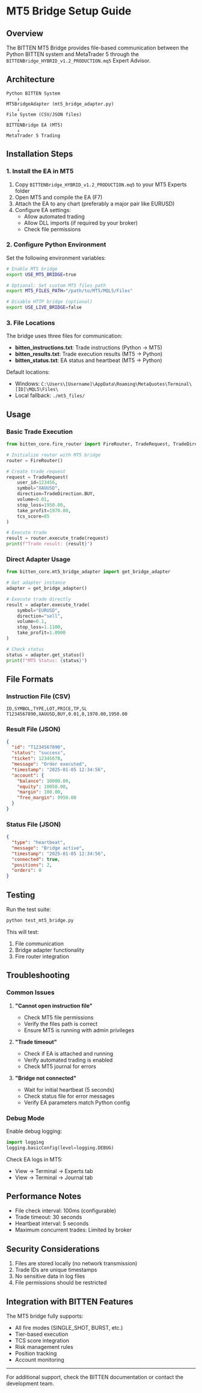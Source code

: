 # MT5 Bridge Setup Guide

## Overview

The BITTEN MT5 Bridge provides file-based communication between the Python BITTEN system and MetaTrader 5 through the `BITTENBridge_HYBRID_v1.2_PRODUCTION.mq5` Expert Advisor.

## Architecture

```
Python BITTEN System
    ↓
MT5BridgeAdapter (mt5_bridge_adapter.py)
    ↓
File System (CSV/JSON files)
    ↓
BITTENBridge EA (MT5)
    ↓
MetaTrader 5 Trading
```

## Installation Steps

### 1. Install the EA in MT5

1. Copy `BITTENBridge_HYBRID_v1.2_PRODUCTION.mq5` to your MT5 Experts folder
2. Open MT5 and compile the EA (F7)
3. Attach the EA to any chart (preferably a major pair like EURUSD)
4. Configure EA settings:
   - Allow automated trading
   - Allow DLL imports (if required by your broker)
   - Check file permissions

### 2. Configure Python Environment

Set the following environment variables:

```bash
# Enable MT5 bridge
export USE_MT5_BRIDGE=true

# Optional: Set custom MT5 files path
export MT5_FILES_PATH="/path/to/MT5/MQL5/Files"

# Disable HTTP bridge (optional)
export USE_LIVE_BRIDGE=false
```

### 3. File Locations

The bridge uses three files for communication:

- **bitten_instructions.txt**: Trade instructions (Python → MT5)
- **bitten_results.txt**: Trade execution results (MT5 → Python)
- **bitten_status.txt**: EA status and heartbeat (MT5 → Python)

Default locations:
- Windows: `C:\Users\[Username]\AppData\Roaming\MetaQuotes\Terminal\[ID]\MQL5\Files\`
- Local fallback: `./mt5_files/`

## Usage

### Basic Trade Execution

```python
from bitten_core.fire_router import FireRouter, TradeRequest, TradeDirection

# Initialize router with MT5 bridge
router = FireRouter()

# Create trade request
request = TradeRequest(
    user_id=123456,
    symbol="XAUUSD",
    direction=TradeDirection.BUY,
    volume=0.01,
    stop_loss=1950.00,
    take_profit=1970.00,
    tcs_score=85
)

# Execute trade
result = router.execute_trade(request)
print(f"Trade result: {result}")
```

### Direct Adapter Usage

```python
from bitten_core.mt5_bridge_adapter import get_bridge_adapter

# Get adapter instance
adapter = get_bridge_adapter()

# Execute trade directly
result = adapter.execute_trade(
    symbol="EURUSD",
    direction="sell",
    volume=0.1,
    stop_loss=1.1100,
    take_profit=1.0900
)

# Check status
status = adapter.get_status()
print(f"MT5 Status: {status}")
```

## File Formats

### Instruction File (CSV)
```
ID,SYMBOL,TYPE,LOT,PRICE,TP,SL
T1234567890,XAUUSD,BUY,0.01,0,1970.00,1950.00
```

### Result File (JSON)
```json
{
  "id": "T1234567890",
  "status": "success",
  "ticket": 12345678,
  "message": "Order executed",
  "timestamp": "2025-01-05 12:34:56",
  "account": {
    "balance": 10000.00,
    "equity": 10050.00,
    "margin": 100.00,
    "free_margin": 9950.00
  }
}
```

### Status File (JSON)
```json
{
  "type": "heartbeat",
  "message": "Bridge active",
  "timestamp": "2025-01-05 12:34:56",
  "connected": true,
  "positions": 2,
  "orders": 0
}
```

## Testing

Run the test suite:

```bash
python test_mt5_bridge.py
```

This will test:
1. File communication
2. Bridge adapter functionality
3. Fire router integration

## Troubleshooting

### Common Issues

1. **"Cannot open instruction file"**
   - Check MT5 file permissions
   - Verify the files path is correct
   - Ensure MT5 is running with admin privileges

2. **"Trade timeout"**
   - Check if EA is attached and running
   - Verify automated trading is enabled
   - Check MT5 journal for errors

3. **"Bridge not connected"**
   - Wait for initial heartbeat (5 seconds)
   - Check status file for error messages
   - Verify EA parameters match Python config

### Debug Mode

Enable debug logging:

```python
import logging
logging.basicConfig(level=logging.DEBUG)
```

Check EA logs in MT5:
- View → Terminal → Experts tab
- View → Terminal → Journal tab

## Performance Notes

- File check interval: 100ms (configurable)
- Trade timeout: 30 seconds
- Heartbeat interval: 5 seconds
- Maximum concurrent trades: Limited by broker

## Security Considerations

1. Files are stored locally (no network transmission)
2. Trade IDs are unique timestamps
3. No sensitive data in log files
4. File permissions should be restricted

## Integration with BITTEN Features

The MT5 bridge fully supports:
- All fire modes (SINGLE_SHOT, BURST, etc.)
- Tier-based execution
- TCS score integration
- Risk management rules
- Position tracking
- Account monitoring

---

For additional support, check the BITTEN documentation or contact the development team.